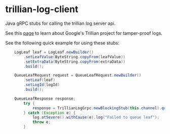 # trillian-log-client
Java gRPC stubs for calling the trillian log server api. 

See this [page](https://github.com/google/trillian) to learn about Google's Trillian project for tamper-proof logs. 

See the following quick example for using these stubs: 

````java
    LogLeaf leaf = LogLeaf.newBuilder()
        .setLeafValue(ByteString.copyFrom(leafValue))
        .setExtraData(ByteString.copyFrom(extraData))
        .build();

    QueueLeafRequest request = QueueLeafRequest.newBuilder()
        .setLeaf(leaf)
        .setLogId(logId)
        .build();

    QueueLeafResponse response;
        try {
            response = TrillianLogGrpc.newBlockingStub(this.channel).queueLeaf(request);
        } catch (Exception e) {
            log.atSevere().withCause(e).log("Failed to queue leaf");
            throw e;
        }
````